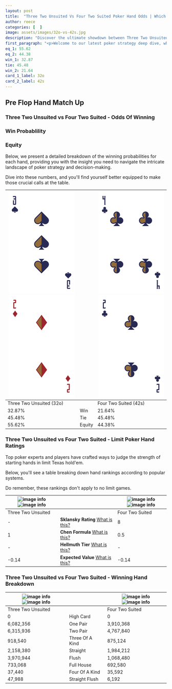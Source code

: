 ```yaml
---
layout: post
title:  "Three Two Unsuited Vs Four Two Suited Poker Hand Odds | Which Is The Better Hand In Poker? A Complete Guide"
author: reece
categories: [  ]
image: assets/images/32o-vs-42s.jpg
description: "Discover the ultimate showdown between Three Two Unsuited and Four Two Suited in poker! Uncover the odds, strategies, and scenarios where one hand triumphs over the other. Get ready to up your poker game with this thrilling analysis."
first_paragraph: "<p>Welcome to our latest poker strategy deep dive, where we're pitting two distinct hands against each other in a high-stakes showdown: Three Two Unsuited vs Four Two Suited.</p><p>In the dynamic world of poker, every decision counts, and knowing which hand holds the upper hand is key to your success at the table.</p><p>In this article, we'll dissect these two hands, explore the scenarios where one dominates the other, and equip you with the knowledge to make strategic choices that can tip the odds in your favor.</p><p>Get ready to unravel the intriguing dynamics of these poker hands and elevate your game to new heights.</p>"
eq_1: 55.62
eq_2: 44.38
win_1: 32.87
tie: 45.48
win_2: 21.64
card_1_label: 32o
card_2_label: 42s
---
```




[comment]: # (sp0)

## Pre Flop Hand Match Up

<div class="table hand-ratings" markdown="1"> 



### Three Two Unsuited vs Four Two Suited - Odds Of Winning


  
<div class="row graphs"> 
<div class="col-lg-6">
    <h3>Win Probablility</h3>
    <canvas id="WinChart"></canvas>
</div>
<div class="col-lg-6">
    <h3>Equity</h3>
    <canvas id="EquityChart"></canvas>
</div>
</div>

  Below, we present a detailed breakdown of the winning probabilities for each hand, providing you with the insight you need to navigate the intricate landscape of poker strategy and decision-making. 

Dive into these numbers, and you'll find yourself better equipped to make those crucial calls at the table.


    
| ![image info](assets/images/hand1/3.png) ![image info](assets/images/hand1/2o.png) |  | ![image info](assets/images/hand2/4.png) ![image info](assets/images/hand2/2.png) |
| -------- | -------- | -------- |
| Three Two Unsuited (32o) |  | Four Two Suited (42s) |
| 32.87% | Win | 21.64% |
| 45.48% | Tie | 45.48% |
| 55.62% | Equity | 44.38% |




[comment]: # (sp1)



### Three Two Unsuited vs Four Two Suited - Limit Poker Hand Ratings

Top poker experts and players have crafted ways to judge the strength of starting hands in limit Texas hold'em. 

Below, you'll see a table breaking down hand rankings according to popular systems. 

Do remember, these rankings don't apply to no limit games.


    
| ![image info](https://www.riverpairs.com/assets/images/hand1/3.png) ![image info](https://www.riverpairs.com/assets/images/hand1/2o.png) |  | ![image info](https://www.riverpairs.com/assets/images/hand2/4.png) ![image info](https://www.riverpairs.com/assets/images/hand2/2.png) |
| -------- | -------- | -------- |
| Three Two Unsuited |  | Four Two Suited |
| - | **Sklansky Rating** [What is this?](/sklansky-rating-explained) | 8 |
| 1 | **Chen Formula** [What is this?](/chen-formula-explained) | 0.5 |
| - | **Hellmuth Tier** [What is this?](/Hellmuth-tier-explained) | - |
| -0.14 | **Expected Value** [What is this?](/expected-value-explained) | -0.14 |




[comment]: # (sp2)



### Three Two Unsuited vs Four Two Suited - Winning Hand Breakdown


    
| ![image info](https://www.riverpairs.com/assets/images/hand1/3.png) ![image info](https://www.riverpairs.com/assets/images/hand1/2o.png) |  | ![image info](https://www.riverpairs.com/assets/images/hand2/4.png) ![image info](https://www.riverpairs.com/assets/images/hand2/2.png) |
| -------- | -------- | -------- |
| Three Two Unsuited |  | Four Two Suited |
| 0 | High Card | 0 |
| 6,082,356 | One Pair | 3,910,368 |
| 6,315,936 | Two Pair | 4,767,840 |
| 918,540 | Three Of A Kind | 875,124 |
| 2,158,380 | Straight | 1,984,212 |
| 3,970,944 | Flush | 1,068,480 |
| 733,068 | Full House | 692,580 |
| 37,440 | Four Of A Kind | 35,592 |
| 47,988 | Straight Flush | 6,192 |




[comment]: # (sp3)



</div>

[comment]: # (sp4)



[comment]: # (sp5)

